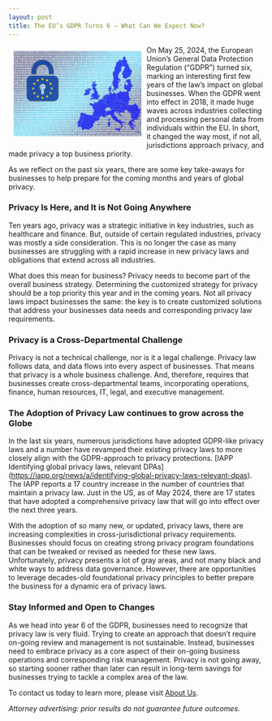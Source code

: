 ```yaml
---
layout: post
title: The EU’s GDPR Turns 6 – What Can We Expect Now?
---
```

<img style="float: left; max-width:50%; height:auto; margin:10px; " src="/images/gdpr-3518254_1280.jpg">

On May 25, 2024, the European Union’s General Data Protection Regulation (“GDPR”) turned six, marking an interesting first few years of the law’s impact on global businesses. When the GDPR went into effect in 2018, it made huge waves across industries collecting and processing personal data from individuals within the EU. In short, it changed the way most, if not all, jurisdictions approach privacy, and made privacy a top business priority. 

As we reflect on the past six years, there are some key take-aways for businesses to help prepare for the coming months and years of global privacy.

### Privacy Is Here, and It is Not Going Anywhere
Ten years ago, privacy was a strategic initiative in key industries, such as healthcare and finance. But, outside of certain regulated industries, privacy was mostly a side consideration. This is no longer the case as many businesses are struggling with a rapid increase in new privacy laws and obligations that extend across all industries. 

What does this mean for business? Privacy needs to become part of the overall business strategy. Determining the customized strategy for privacy should be a top priority this year and in the coming years. Not all privacy laws impact businesses the same: the key is to create customized solutions that address your businesses data needs and corresponding privacy law requirements. 

### Privacy is a Cross-Departmental Challenge
Privacy is not a technical challenge, nor is it a legal challenge. Privacy law follows data, and data flows into every aspect of businesses. That means that privacy is a whole business challenge. And, therefore, requires that businesses create cross-departmental teams, incorporating operations, finance, human resources, IT, legal, and executive management. 

### The Adoption of Privacy Law continues to grow across the Globe 
In the last six years, numerous jurisdictions have adopted GDPR-like privacy laws and a number have revamped their existing privacy laws to more closely align with the GDPR-approach to privacy protections. [IAPP Identifying global privacy laws, relevant DPAs] (https://iapp.org/news/a/identifying-global-privacy-laws-relevant-dpas). The IAPP reports a 17 country increase in the number of countries that maintain a privacy law. Just in the US, as of May 2024, there are 17 states that have adopted a comprehensive privacy law that will go into effect over the next three years. 

With the adoption of so many new, or updated, privacy laws, there are increasing complexities in cross-jurisdictional privacy requirements. Businesses should focus on creating strong privacy program foundations that can be tweaked or revised as needed for these new laws. Unfortunately, privacy presents a lot of gray areas, and not many black and white ways to address data governance. However, there are opportunities to leverage decades-old foundational privacy principles to better prepare the business for a dynamic era of privacy laws. 
### Stay Informed and Open to Changes

As we head into year 6 of the GDPR, businesses need to recognize that privacy law is very fluid. Trying to create an approach that doesn’t require on-going review and management is not sustainable. Instead, businesses need to embrace privacy as a core aspect of their on-going business operations and corresponding risk management. Privacy is not going away, so starting sooner rather than later can result in long-term savings for businesses trying to tackle a complex area of the law. 

To contact us today to learn more, please visit [About Us](https://jordanfischerlaw.com/aboutus/). 

*Attorney advertising: prior results do not guarantee future outcomes.*

